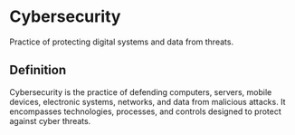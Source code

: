 # Cybersecurity

Practice of protecting digital systems and data from threats.

## Definition
Cybersecurity is the practice of defending computers, servers, mobile devices, electronic systems, networks, and data from malicious attacks. It encompasses technologies, processes, and controls designed to protect against cyber threats.
